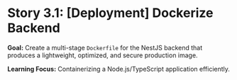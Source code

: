 # Story 3.1: [Deployment] Dockerize Backend

**Goal:** Create a multi-stage `Dockerfile` for the NestJS backend that produces a lightweight,
optimized, and secure production image.

**Learning Focus:** Containerizing a Node.js/TypeScript application efficiently.
